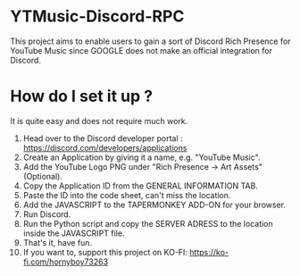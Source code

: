 # YTMusic-Discord-RPC
This project aims to enable users to gain a sort of Discord Rich Presence for YouTube Music since GOOGLE does not make an official integration for Discord.

# How do I set it up ?

It is quite easy and does not require much work.

1. Head over to the Discord developer portal : https://discord.com/developers/applications
2. Create an Application by giving it a name, e.g. "YouTube Music".
3. Add the YouTube Logo PNG under "Rich Presence -> Art Assets" (Optional).
4. Copy the Application ID from the GENERAL INFORMATION TAB.
5. Paste the ID into the code sheet, can't miss the location.
6. Add the JAVASCRIPT to the TAPERMONKEY ADD-ON for your browser.
7. Run Discord.
8. Run the Python script and copy the SERVER ADRESS to the location inside the JAVASCRIPT file.
9. That's it, have fun.
10. If you want to, support this project on KO-FI: https://ko-fi.com/hornyboy73263

